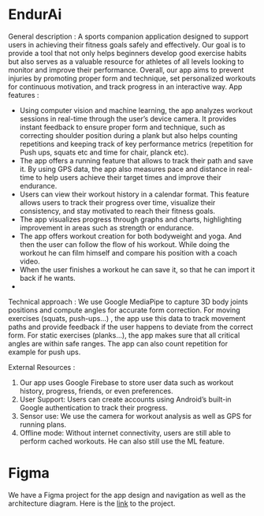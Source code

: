 # EndurAi
General description :
A sports companion application designed to support users in achieving their fitness goals
safely and effectively. Our goal is to provide a tool that not only helps beginners develop
good exercise habits but also serves as a valuable resource for athletes of all levels looking
to monitor and improve their performance. Overall, our app aims to prevent injuries by
promoting proper form and technique, set personalized workouts for continuous motivation, and
track progress in an interactive way.
App features :
- Using computer vision and machine learning, the app analyzes workout sessions in
real-time through the user’s device camera. It provides instant feedback to ensure
proper form and technique, such as correcting shoulder position during a plank but
also helps counting repetitions and keeping track of key performance metrics
(repetition for Push ups, squats etc and time for chair, planck etc).
- The app offers a running feature that allows to track their path and save it. By
using GPS data, the app also measures pace and distance in real-time to help users achieve
their target times and improve their endurance.
- Users can view their workout history in a calendar format. This feature allows users
to track their progress over time, visualize their consistency, and stay motivated to
reach their fitness goals.
- The app visualizes progress through graphs and charts, highlighting improvement in
areas such as strength or endurance.
- The app offers workout creation for both bodyweight and yoga. And then the user can
follow the flow of his workout. While doing the workout he can film himself and compare
his position with a coach video.
- When the user finishes a workout he can save it, so that he can import it back if he wants.
- 
Technical approach :
We use Google MediaPipe to capture 3D body joints positions and compute angles
for accurate form correction. For moving exercises (squats, push-ups…) , the app use
this data to track movement paths and provide feedback if the user happens to deviate from
the correct form. For static exercises (planks…), the app makes sure that all critical
angles are within safe ranges. The app can also count repetition for example for push ups.

External Resources :
1. Our app uses Google Firebase to store user data such as
workout history, progress, friends, or even preferences.
2. User Support: Users can create accounts using Android’s built-in Google
authentication to track their progress.
3. Sensor use: We use the camera for workout analysis as well as GPS for running
plans.
4. Offline mode: Without internet connectivity, users are still able to perform
cached workouts. He can also still use the ML feature.

# Figma 
We have a Figma project for the app design and navigation as well as the architecture diagram. Here is the [link](https://www.figma.com/design/rZgylXKE9PmQgKigHpzMtr/Sport-Companion?node-id=0-1&m=dev&t=RZbHJEZFt2Uhlm2P-1) to the project.

